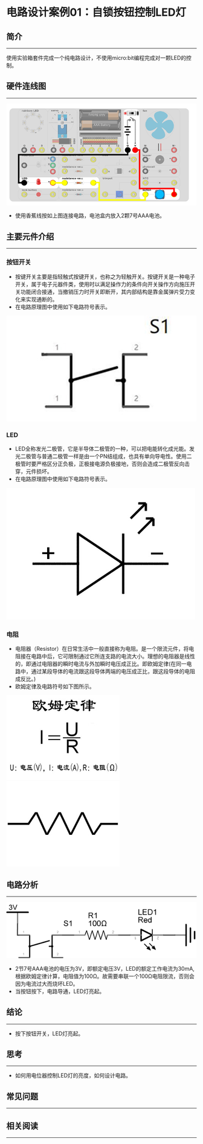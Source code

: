 # 电路设计案例01：自锁按钮控制LED灯

## 简介 ##
---
使用实验箱套件完成一个纯电路设计，不使用micro:bit编程完成对一颗LED的控制。

## 硬件连线图 ##
---

![](./images/yz5xnRg.png)

- 使用香蕉线按如上图连接电路，电池盒内放入2颗7号AAA电池。

## 主要元件介绍 ##
---
### 按钮开关 ###
- 按键开关主要是指轻触式按键开关，也称之为轻触开关。按键开关是一种电子开关，属于电子元器件类，使用时以满足操作力的条件向开关操作方向施压开关功能闭合接通，当撤销压力时开关即断开，其内部结构是靠金属弹片受力变化来实现通断的。
- 在电路原理图中使用如下电路符号表示。

![](./images/a7hZ4QV.jpg)


### LED ###

- LED全称发光二极管，它是半导体二极管的一种，可以把电能转化成光能。发光二极管与普通二极管一样是由一个PN结组成，也具有单向导电性。使用二极管时要严格区分正负极，正极接电源负极接地，否则会造成二极管反向击穿，元件损坏。
- 在电路原理图中使用如下电路符号表示。

![](./images/X7Q3maG.jpg)

### 电阻 ###

- 电阻器（Resistor）在日常生活中一般直接称为电阻。是一个限流元件，将电阻接在电路中后，它可限制通过它所连支路的电流大小。理想的电阻器是线性的，即通过电阻器的瞬时电流与外加瞬时电压成正比。即欧姆定律(在同一电路中，通过某段导体的电流跟这段导体两端的电压成正比，跟这段导体的电阻成反比。)
- 欧姆定律及电路符号如下图所示。

![](./images/qi7NN1q.jpg)![](./images/4deyNTp.jpg)

## 电路分析 ##
---

![](./images/QjQIE0O.png)

- 2节7号AAA电池的电压为3V，即额定电压3V，LED的额定工作电流为30mA,根据欧姆定律计算，电阻值为100Ω。故需要串联一个100Ω电阻限流，否则会因为电流过大而烧坏LED。
- 当按钮按下，电路导通，LED灯亮起。


## 结论
---

- 按下按钮开关，LED灯亮起。

## 思考
---

- 如何用电位器控制LED灯的亮度，如何设计电路。

## 常见问题
---

## 相关阅读  
---
